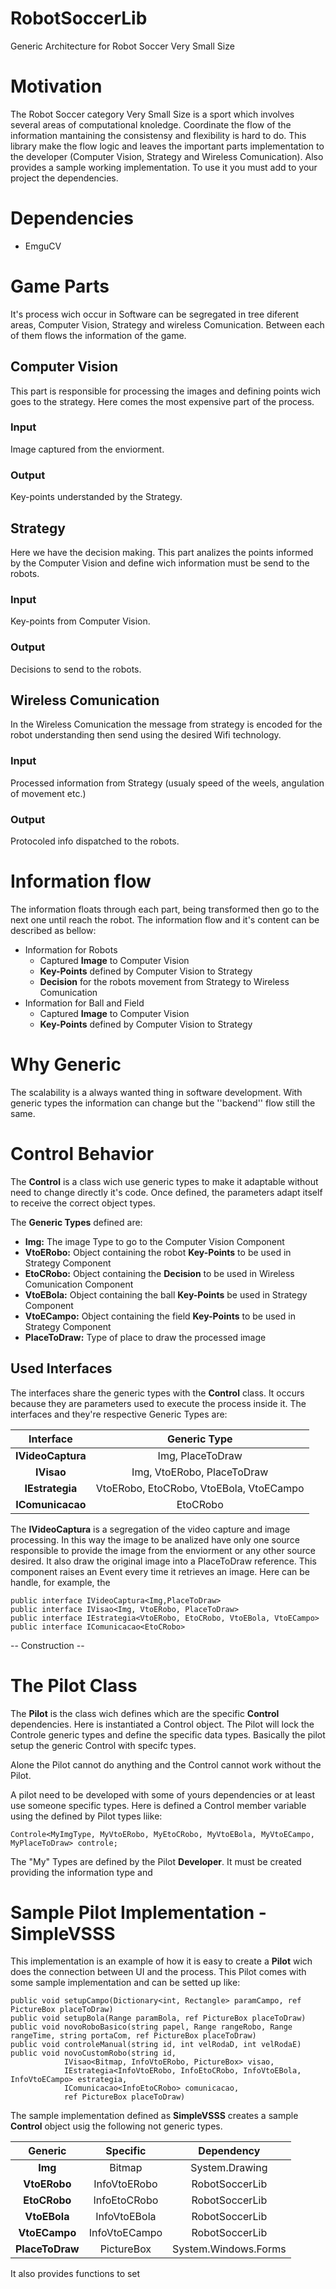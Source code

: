 # RobotSoccerLib
Generic Architecture for Robot Soccer Very Small Size

# Motivation
The Robot Soccer category Very Small Size is a sport which involves several areas of computational knoledge. Coordinate the flow of the information mantaining the consistensy and flexibility is hard to do.
This library make the flow logic and leaves the important parts implementation to the developer (Computer Vision, Strategy and Wireless Comunication). Also provides a sample working implementation. To use it you must add to your project the dependencies.

# Dependencies
- EmguCV

# Game Parts
It's process wich occur in Software can be segregated in tree diferent areas, Computer Vision, Strategy and wireless Comunication.
Between each of them flows the information of the game.

## Computer Vision

This part is responsible for processing the images and defining points wich goes to the strategy. Here comes the most expensive part of the process.

### Input
Image captured from the enviorment.

### Output
Key-points understanded by the Strategy.

## Strategy

Here we have the decision making. This part analizes the points informed by the Computer Vision and define wich information must be send to the robots.

### Input
Key-points from Computer Vision.

### Output
Decisions to send to the robots.

## Wireless Comunication

In the Wireless Comunication the message from strategy is encoded for the robot understanding then send using the desired Wifi technology.

### Input
Processed information from Strategy (usualy speed of the weels, angulation of movement etc.)

### Output
Protocoled info dispatched to the robots.


# Information flow

The information floats through each part, being transformed then go to the next one until reach the robot.
The information flow and it's content can be described as bellow:
- Information for Robots
  - Captured **Image** to Computer Vision
  - **Key-Points** defined by Computer Vision to Strategy
  - **Decision** for the robots movement from Strategy to Wireless Comunication
- Information for Ball and Field
  - Captured **Image** to Computer Vision
  - **Key-Points** defined by Computer Vision to Strategy

# Why Generic

The scalability is a always wanted thing in software development. With generic types the information can change but the ''backend'' flow still the same. 

# Control Behavior

The **Control** is a class wich use generic types to make it adaptable without need to change directly it's code.
Once defined, the parameters adapt itself to receive the correct object types.

The **Generic Types** defined are:
- **Img:** The image Type to go to the Computer Vision Component
- **VtoERobo:** Object containing the robot **Key-Points** to be used in Strategy Component
- **EtoCRobo:** Object containing the **Decision** to be used in Wireless Comunication Component
- **VtoEBola:** Object containing the ball **Key-Points** be used in Strategy Component
- **VtoECampo:** Object containing the field **Key-Points** to be used in Strategy Component
- **PlaceToDraw:** Type of place to draw the processed image

## Used Interfaces

The interfaces share the generic types with the **Control** class. It occurs because they are parameters used to execute the process inside it. The interfaces and they're respective Generic Types are:

| Interface | Generic Type |
| :----: | :----: | 
| **IVideoCaptura** | Img, PlaceToDraw |
| **IVisao**        | Img, VtoERobo, PlaceToDraw |
| **IEstrategia**   | VtoERobo, EtoCRobo, VtoEBola, VtoECampo |
| **IComunicacao**  | EtoCRobo |

The **IVideoCaptura** is a segregation of the video capture and image processing. In this way the image to be analized have only one source responsible to provide the image from the enviorment or any other source desired. It also draw the original image into a PlaceToDraw reference.
This component raises an Event every time it retrieves an image. Here can be handle, for example, the 

```
public interface IVideoCaptura<Img,PlaceToDraw>
public interface IVisao<Img, VtoERobo, PlaceToDraw>
public interface IEstrategia<VtoERobo, EtoCRobo, VtoEBola, VtoECampo>
public interface IComunicacao<EtoCRobo>
```





-- Construction --

# The Pilot Class

The **Pilot** is the class wich defines which are the specific **Control** dependencies. Here is instantiated a Control object.
The Pilot will lock the Controle generic types and define the specific data types. Basically the pilot setup the generic Control with specifc types.

Alone the Pilot cannot do anything and the Control cannot work without the Pilot. 

A pilot need to be developed with some of yours dependencies or at least use someone specific types.
Here is defined a Control member variable using the defined by Pilot types liike:

```
Controle<MyImgType, MyVtoERobo, MyEtoCRobo, MyVtoEBola, MyVtoECampo, MyPlaceToDraw> controle;
```

The "My" Types are defined by the Pilot **Developer**. It must be created providing the information type and 


# Sample Pilot Implementation - SimpleVSSS
This implementation is an example of how it is easy to create a **Pilot** wich does the connection between UI and the process.
This Pilot comes with some sample implementation and can be setted up like:

```
public void setupCampo(Dictionary<int, Rectangle> paramCampo, ref PictureBox placeToDraw)
public void setupBola(Range paramBola, ref PictureBox placeToDraw)
public void novoRoboBasico(string papel, Range rangeRobo, Range rangeTime, string portaCom, ref PictureBox placeToDraw)
public void controleManual(string id, int velRodaD, int velRodaE)
public void novoCustomRobo(string id, 
            IVisao<Bitmap, InfoVtoERobo, PictureBox> visao,
            IEstrategia<InfoVtoERobo, InfoEtoCRobo, InfoVtoEBola, InfoVtoECampo> estrategia,
            IComunicacao<InfoEtoCRobo> comunicacao,
            ref PictureBox placeToDraw)
```

The sample implementation defined as **SimpleVSSS** creates a sample **Control** object usig the following not generic types.

| Generic         | Specific      | Dependency           |
| :-------------: | :-----------: | :------------------: |
| **Img**         | Bitmap        | System.Drawing       |
| **VtoERobo**    | InfoVtoERobo  | RobotSoccerLib       |
| **EtoCRobo**    | InfoEtoCRobo  | RobotSoccerLib       |
| **VtoEBola**    | InfoVtoEBola  | RobotSoccerLib       |
| **VtoECampo**   | InfoVtoECampo | RobotSoccerLib       |
| **PlaceToDraw** | PictureBox    | System.Windows.Forms |

It also provides functions to set 










